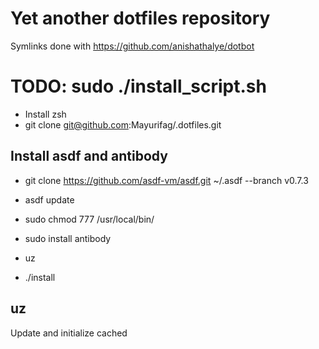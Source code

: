 # Yet another dotfiles repository
Symlinks done with https://github.com/anishathalye/dotbot

# TODO: sudo ./install_script.sh

* Install zsh
* git clone git@github.com:Mayurifag/.dotfiles.git

## Install asdf and antibody
- git clone https://github.com/asdf-vm/asdf.git ~/.asdf --branch v0.7.3
- asdf update

- sudo chmod 777 /usr/local/bin/
- sudo install antibody
- uz

* ./install

## uz
Update and initialize cached
